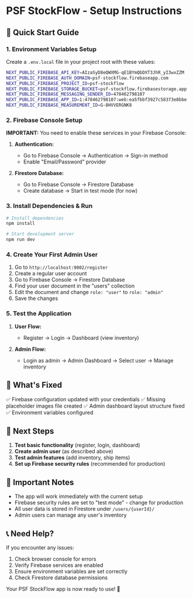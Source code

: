 # PSF StockFlow - Setup Instructions

## 🚀 Quick Start Guide

### 1. Environment Variables Setup

Create a `.env.local` file in your project root with these values:

```bash
NEXT_PUBLIC_FIREBASE_API_KEY=AIzaSyD8eQWXMG-qE1BYmQbDXT3JhR_yI3wxZZM
NEXT_PUBLIC_FIREBASE_AUTH_DOMAIN=psf-stockflow.firebaseapp.com
NEXT_PUBLIC_FIREBASE_PROJECT_ID=psf-stockflow
NEXT_PUBLIC_FIREBASE_STORAGE_BUCKET=psf-stockflow.firebasestorage.app
NEXT_PUBLIC_FIREBASE_MESSAGING_SENDER_ID=478462798107
NEXT_PUBLIC_FIREBASE_APP_ID=1:478462798107:web:ea5fbbf3927c58373e8bbe
NEXT_PUBLIC_FIREBASE_MEASUREMENT_ID=G-8HVVERGNK8
```

### 2. Firebase Console Setup

**IMPORTANT:** You need to enable these services in your Firebase Console:

1. **Authentication:**
   - Go to Firebase Console → Authentication → Sign-in method
   - Enable "Email/Password" provider

2. **Firestore Database:**
   - Go to Firebase Console → Firestore Database
   - Create database → Start in test mode (for now)

### 3. Install Dependencies & Run

```bash
# Install dependencies
npm install

# Start development server
npm run dev
```

### 4. Create Your First Admin User

1. Go to `http://localhost:9002/register`
2. Create a regular user account
3. Go to Firebase Console → Firestore Database
4. Find your user document in the "users" collection
5. Edit the document and change `role: "user"` to `role: "admin"`
6. Save the changes

### 5. Test the Application

1. **User Flow:**
   - Register → Login → Dashboard (view inventory)

2. **Admin Flow:**
   - Login as admin → Admin Dashboard → Select user → Manage inventory

## 🔧 What's Fixed

✅ Firebase configuration updated with your credentials
✅ Missing placeholder images file created
✅ Admin dashboard layout structure fixed
✅ Environment variables configured

## 🎯 Next Steps

1. **Test basic functionality** (register, login, dashboard)
2. **Create admin user** (as described above)
3. **Test admin features** (add inventory, ship items)
4. **Set up Firebase security rules** (recommended for production)

## 🚨 Important Notes

- The app will work immediately with the current setup
- Firebase security rules are set to "test mode" - change for production
- All user data is stored in Firestore under `/users/{userId}/`
- Admin users can manage any user's inventory

## 📞 Need Help?

If you encounter any issues:
1. Check browser console for errors
2. Verify Firebase services are enabled
3. Ensure environment variables are set correctly
4. Check Firestore database permissions

Your PSF StockFlow app is now ready to use! 🎉

